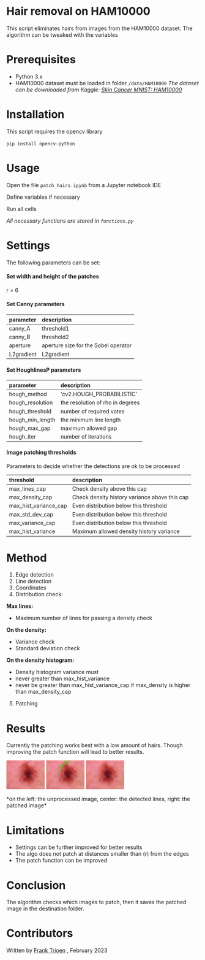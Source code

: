 
# Hair removal on HAM10000
This script eliminates hairs from images from the HAM10000 dataset. The algorithm can be tweaked with the variables

# Prerequisites 

- Python 3.x
- HAM10000 dataset must be loaded in folder `/data/HAM10000`
*The dataset can be downloaded from Kaggle: [Skin Cancer MNIST: HAM10000
](https://www.kaggle.com/datasets/kmader/skin-cancer-mnist-ham10000)*

# Installation

This script requires the opencv library

`pip install opencv-python`

# Usage

Open the file `patch_hairs.ipynb` from a Jupyter notebook IDE<br>

Define variables if necessary<br>

Run all cells

*All necessary functions are stored in `functions.py`*

# Settings
The following parameters can be set:

#### Set width and height of the patches
r = 6

#### Set Canny parameters

| parameter | description |
| :-- | :--- | 
| canny_A  | threshold1 | 
| canny_B  | threshold2 | 
| aperture   | aperture size for the Sobel operator | 
| L2gradient | L2gradient  | 

#### Set HoughlinesP parameters

| parameter | description |
| :-- | :--- | 
| hough_method     |  'cv2.HOUGH_PROBABILISTIC' | 
| hough_resolution |    the resolution of rho in degrees | 
| hough_threshold  |    number of required votes | 
| hough_min_length |    the minimum line length | 
| hough_max_gap    |    maximum allowed gap | 
| hough_iter       |    number of iterations | 

#### Image patching thresholds
Parameters to decide whether the detections are ok to be processed

| threshold | description |
| :-- | :--- | 
| max_lines_cap  | Check density above this cap |
| max_density_cap  | Check density history variance above this cap |
| max_hist_variance_cap  |  Even distribution below this threshold |
| max_std_dev_cap  |  Even distribution below this threshold |
| max_variance_cap  |  Even distribution below this threshold |
| max_hist_variance  |  Maximum allowed density history variance |

# Method
1. Edge detection
2. Line detection
3. Coordinates
4. Distribution check:

**Max lines:**<br>
- Maximum number of lines for passing a density check

**On the density:**<br>
- Variance check<br>
- Standard deviation check<br>

**On the density histogram:**<br>
- Density histogram variance must<br>
 - never greater than max_hist_variance
 - never be greater than max_hist_variance_cap if max_density is higher than max_density_cap 

5. Patching

# Results

Currently the patching works best with a low amount of hairs. Though improving the patch function will lead to better results.

<p float="center">
  <img src="https://github.com/Francode77/hair_removal_ham10000/blob/main/assets/OISIC_0024306.jpg" width="100" />
  <img src="https://github.com/Francode77/hair_removal_ham10000/blob/main/assets/pISIC_0024306.jpg" width="100" /> 
  <img src="https://github.com/Francode77/hair_removal_ham10000/blob/main/assets/ISIC_0024306.jpg" width="100" />
</p> 
*on the left: the unprocessed image, center: the detected lines, right: the patched image*

# Limitations
- Settings can be further improved for better results
- The algo does not patch at distances smaller than (r) from the edges
- The patch function can be improved

# Conclusion

The algorithm checks which images to patch, then it saves the patched image in the destination folder. 

# Contributors

Written by [Frank Trioen](https://www.linkedin.com/in/frank-trioen-21b71135) , February 2023
 